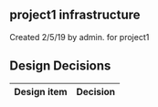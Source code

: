## project1 infrastructure

Created 2/5/19 by admin. for project1


## Design Decisions
| Design item                | Decision|
| :----------------------------------- | :--------------------------------------------------------------------------------|
